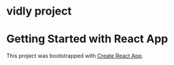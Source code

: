 # vidly project 
# Getting Started with React App

This project was bootstrapped with [Create React App](https://github.com/facebook/create-react-app).

